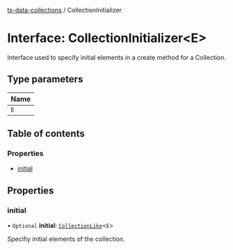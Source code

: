 [ts-data-collections](../README.md) / CollectionInitializer

# Interface: CollectionInitializer\<E\>

Interface used to specify initial elements in a create method for a Collection.

## Type parameters

| Name |
| :--- |
| `E`  |

## Table of contents

### Properties

- [initial](CollectionInitializer.md#initial)

## Properties

### initial

• `Optional` **initial**: [`CollectionLike`](../README.md#collectionlike)\<`E`\>

Specifiy initial elements of the collection.
